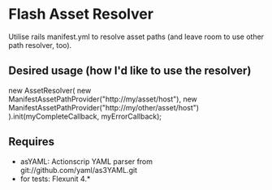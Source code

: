 Flash Asset Resolver
====================

Utilise rails manifest.yml to resolve asset paths (and leave room to use other path resolver, too).


Desired usage (how I'd like to use the resolver)
------------------------------------------------

   new AssetResolver(
     new ManifestAssetPathProvider("http://my/asset/host"),
     new ManifestAssetPathProvider("http://my/other/asset/host")
   ).init(myCompleteCallback, myErrorCallback);


Requires
--------

* asYAML: Actionscrip YAML parser from git://github.com/yaml/as3YAML.git
* for tests: Flexunit 4.*